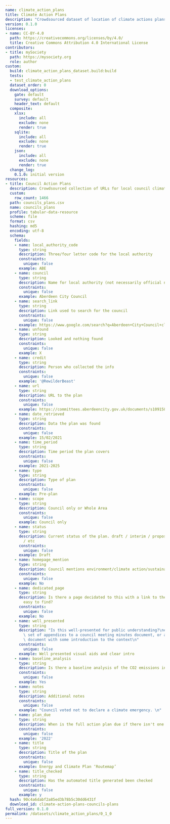 ```yaml
---
name: climate_action_plans
title: Climate Action Plans
description: "Crowdsourced dataset of location of climate actions plans\n"
version: 0.1.0
licenses:
- name: CC-BY-4.0
  path: https://creativecommons.org/licenses/by/4.0/
  title: Creative Commons Attribution 4.0 International License
contributors:
- title: mySociety
  path: https://mysociety.org
  role: author
custom:
  build: climate_action_plans_dataset.build:build
  tests:
  - test_climate_action_plans
  dataset_order: 0
  download_options:
    gate: default
    survey: default
    header_text: default
  composite:
    xlsx:
      include: all
      exclude: none
      render: true
    sqlite:
      include: all
      exclude: none
      render: true
    json:
      include: all
      exclude: none
      render: true
  change_log:
    0.1.0: initial version
resources:
- title: Council Action Plans
  description: Crowdsourced collection of URLs for local council climate action plans
  custom:
    row_count: 1466
  path: councils_plans.csv
  name: councils_plans
  profile: tabular-data-resource
  scheme: file
  format: csv
  hashing: md5
  encoding: utf-8
  schema:
    fields:
    - name: local_authority_code
      type: string
      description: Three/four letter code for the local authority
      constraints:
        unique: false
      example: ABE
    - name: council
      type: string
      description: Name for local authority (not necessarily official name)
      constraints:
        unique: false
      example: Aberdeen City Council
    - name: search_link
      type: string
      description: Link used to search for the council
      constraints:
        unique: false
      example: https://www.google.com/search?q=Aberdeen+City+Council+climate+action+plan
    - name: unfound
      type: string
      description: Looked and nothing found
      constraints:
        unique: false
      example: X
    - name: credit
      type: string
      description: Person who collected the info
      constraints:
        unique: false
      example: '@RewilderBeast'
    - name: url
      type: string
      description: URL to the plan
      constraints:
        unique: false
      example: https://committees.aberdeencity.gov.uk/documents/s109158/CouncilEnergyAndClimateRoutemap%20-%20Appendix.pdf
    - name: date_retrieved
      type: string
      description: Data the plan was found
      constraints:
        unique: false
      example: 15/02/2021
    - name: time_period
      type: string
      description: Time period the plan covers
      constraints:
        unique: false
      example: 2021-2025
    - name: type
      type: string
      description: Type of plan
      constraints:
        unique: false
      example: Pre-plan
    - name: scope
      type: string
      description: Council only or Whole Area
      constraints:
        unique: false
      example: Council only
    - name: status
      type: string
      description: Current status of the plan. draft / interim / proposal / approved
        / etc
      constraints:
        unique: false
      example: Draft
    - name: homepage_mention
      type: string
      description: Council mentions environment/climate action/sustainability on homepage
      constraints:
        unique: false
      example: No
    - name: dedicated_page
      type: string
      description: Is there a page decidated to this with a link to their plan thats
        easy to find?
      constraints:
        unique: false
      example: No
    - name: well_presented
      type: string
      description: "Is this well-presented for public understanding?\ne.g. Is it a\
        \ set of appendices to a council meeting minutes document, or a standalone\
        \ document with some introduction to the context\n"
      constraints:
        unique: false
      example: Well presented visual aids and clear intro
    - name: baseline_analysis
      type: string
      description: Is there a baseline analysis of the CO2 emissions int he area?
      constraints:
        unique: false
      example: Yes
    - name: notes
      type: string
      description: Additional notes
      constraints:
        unique: false
      example: "Council voted not to declare a climate emergency. \n"
    - name: plan_due
      type: string
      description: When is the full action plan due if there isn't one yet?
      constraints:
        unique: false
      example: '2022'
    - name: title
      type: string
      description: Title of the plan
      constraints:
        unique: false
      example: Energy and Climate Plan ‘Routemap’
    - name: title_checked
      type: string
      description: Has the automated title generated been checked
      constraints:
        unique: false
      example: y
  hash: 90c4a6dabf2a85ed3b78b5c30dd6431f
  download_id: climate-action-plans-councils-plans
full_version: 0.1.0
permalink: /datasets/climate_action_plans/0_1_0
---
```

